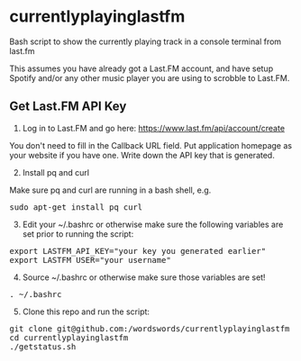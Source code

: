 # currentlyplayinglastfm
Bash script to show the currently playing track in a console terminal from last.fm

This assumes you have already got a Last.FM account, and have setup Spotify and/or any other music player you are using to scrobble to Last.FM.

## Get Last.FM API Key

1. Log in to Last.FM and go here:
    https://www.last.fm/api/account/create

You don't need to fill in the Callback URL field. Put application homepage as your website if you have one. Write down the API key that is generated.

2. Install pq and curl

Make sure pq and curl are running in a bash shell, e.g.
<pre>sudo apt-get install pq curl</pre>

3. Edit your ~/.bashrc or otherwise make sure the following variables are set prior to running the script:

<pre>export LASTFM_API_KEY="your key you generated earlier"
export LASTFM_USER="your username"</pre>

4. Source ~/.bashrc or otherwise make sure those variables are set!
<pre>. ~/.bashrc</pre>

5. Clone this repo and run the script:

<pre>git clone git@github.com:/wordswords/currentlyplayinglastfm
cd currentlyplayinglastfm
./getstatus.sh</pre>
    
